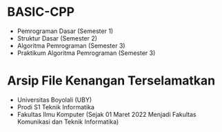 # BASIC-CPP

- Pemrograman Dasar (Semester 1)
- Struktur Dasar (Semester 2)
- Algoritma Pemrograman (Semester 3)
- Praktikum Algoritma Pemrograman (Semester 3)

# Arsip File Kenangan Terselamatkan
- Universitas Boyolali (UBY)
- Prodi S1 Teknik Informatika
- Fakultas Ilmu Komputer (Sejak 01 Maret 2022 Menjadi Fakultas Komunikasi dan Teknik Informatika)
